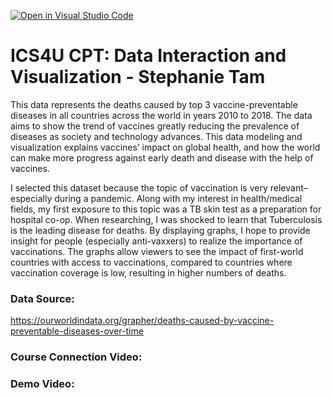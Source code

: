 [![Open in Visual Studio Code](https://classroom.github.com/assets/open-in-vscode-c66648af7eb3fe8bc4f294546bfd86ef473780cde1dea487d3c4ff354943c9ae.svg)](https://classroom.github.com/online_ide?assignment_repo_id=9659024&assignment_repo_type=AssignmentRepo)
# ICS4U CPT: Data Interaction and Visualization - Stephanie Tam

This data represents the deaths caused by top 3 vaccine-preventable diseases in all countries across the world in years 2010 to 2018. The data aims to show the trend of vaccines greatly reducing the prevalence of diseases as society and technology advances. This data modeling and visualization explains vaccines’ impact on global health, and how the world can make more progress against early death and disease with the help of vaccines.

I selected this dataset because the topic of vaccination is very relevant–especially during a pandemic. Along with my interest in health/medical fields, my first exposure to this topic was a TB skin test as a preparation for hospital co-op. When researching, I was shocked to learn that Tuberculosis is the leading disease for deaths. By displaying graphs, I hope to provide insight for people (especially anti-vaxxers) to realize the importance of vaccinations. The graphs allow viewers to see the impact of first-world countries with access to vaccinations, compared to countries where vaccination coverage is low, resulting in higher numbers of deaths. 

### Data Source: 
https://ourworldindata.org/grapher/deaths-caused-by-vaccine-preventable-diseases-over-time 

### Course Connection Video:

### Demo Video: